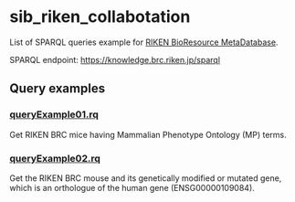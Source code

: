 # sib_riken_collabotation

List of SPARQL queries example for [RIKEN BioResource MetaDatabase](https://knowledge.brc.riken.jp/bioresource/).

SPARQL endpoint: https://knowledge.brc.riken.jp/sparql

## Query examples
### [queryExample01.rq](https://github.com/kushidat/sib_riken_collabotation/blob/main/queriyExample01.rq)
Get RIKEN BRC mice having Mammalian Phenotype Ontology (MP) terms.


### [queryExample02.rq](https://github.com/kushidat/sib_riken_collabotation/blob/main/queriyExample02.rq)
Get the RIKEN BRC mouse and its genetically modified or mutated gene, which is an orthologue of the human gene (ENSG00000109084).

